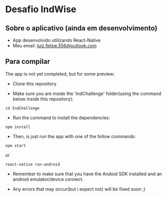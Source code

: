 # Desafio IndWise
## Sobre o aplicativo (ainda em desenvolvimento)

- App desenvolvido utilizando React-Native
- Meu email: luiz.felipe.556@outlook.com

## Para compilar

The app is not yet completed, but for some preview:


- Clone this repository

- Make sure you are inside the 'IndChallenge' folder(using the command below inside this repository):
```
cd IndChallenge
```
- Run the command to install the dependencies:
```
npm install
```
- Then, is just run the app with one of the follow commands:
```
npm start
```       
or
```
react-native run-android
```

- Remember to make sure that you have the Andoid SDK installed and an android emulator/device connect.

- Any errors that may occur(but i expect not) will be fixed soon ;)
